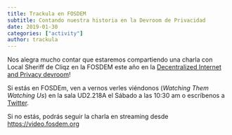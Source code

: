 ```yaml
---
title: Trackula en FOSDEM
subtitle: Contando nuestra historia en la Devroom de Privacidad
date: 2019-01-30
categories: ["activity"]
author: trackula
---
```


Nos alegra mucho contar que estaremos compartiendo una charla con Local Sheriff
de Cliqz en la FOSDEM este año en la 
[Decentralized Internet and Privacy devroom](https://fosdem.org/2019/schedule/track/decentralized_internet_and_privacy/)!

Si estás en FOSDEm, ven a vernos verles viéndonos (*Watching Them Watching Us*)
en la sala UD2.218A el Sábado a las 10:30 am o escríbenos a
[Twitter](https://twitter.com/Trackula_).

Si no estás, podrás seguir la charla en streaming desde https://video.fosdem.org
